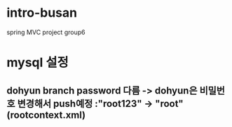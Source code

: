 # intro-busan
spring MVC project group6

# mysql 설정
## dohyun branch password 다름 -> dohyun은 비밀번호 변경해서 push예정 :"root123" -> "root" (rootcontext.xml)

